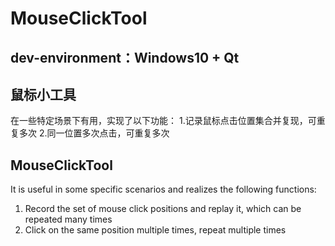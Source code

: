 # MouseClickTool
## dev-environment：Windows10 + Qt
## 鼠标小工具
在一些特定场景下有用，实现了以下功能：
1.记录鼠标点击位置集合并复现，可重复多次
2.同一位置多次点击，可重复多次

## MouseClickTool
It is useful in some specific scenarios and realizes the following functions:
1. Record the set of mouse click positions and replay it, which can be repeated many times
2. Click on the same position multiple times, repeat multiple times

